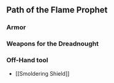 ## Path of the Flame Prophet

### Armor

### Weapons for the Dreadnought

### Off-Hand tool
- [[Smoldering Shield]]
